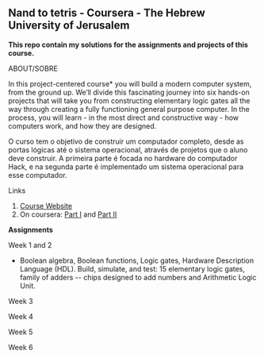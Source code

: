 ## Nand to tetris - Coursera - The Hebrew University of Jerusalem

**This repo contain my solutions for the assignments and projects of this course.**

ABOUT/SOBRE

In this project-centered course* you will build a modern computer system, from the ground up. We’ll divide this fascinating journey into six hands-on projects that will take you from constructing elementary logic gates all the way through creating a fully functioning general purpose computer. In the process, you will learn - in the most direct and constructive way - how computers work, and how they are designed.

O curso tem o objetivo de construir um computador completo, desde as portas lógicas até o sistema operacional, através de projetos que o aluno deve construir. A primeira parte é focada no hardware do computador Hack, e na segunda parte é implementado um sistema operacional para esse computador.

Links
1. [Course Website](https://www.nand2tetris.org/)
2. On coursera: [Part I](https://www.coursera.org/learn/build-a-computer) and [Part II](https://www.coursera.org/learn/nand2tetris2)

**Assignments**

Week 1 and 2
- Boolean algebra, Boolean functions, Logic gates, Hardware Description Language (HDL). Build, simulate, and test: 15 elementary logic gates, family of adders -- chips designed to add numbers and Arithmetic Logic Unit.

Week 3

Week 4

Week 5

Week 6
